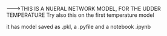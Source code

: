 
--->THIS IS A NUERAL NETWORK MODEL, FOR THE UDDER TEMPERATURE
Try also this on the first temperature model

it has model saved as .pkl, a .pyfile and a notebook .ipynb

